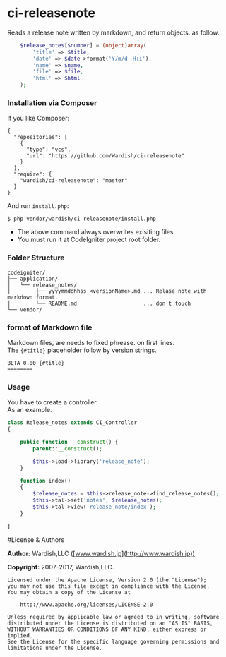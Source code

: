 # ci-releasenote

Reads a release note written by markdown, and return objects. as follow.

```php
    $release_notes[$number] = (object)array(
        'title' => $title,
        'date' => $date->format('Y/m/d　H:i'),
        'name' => $name,
        'file' => $file,
        'html' => $html
    );
```
### Installation via Composer

If you like Composer:

~~~
{
  "repositories": [
    {
      "type": "vcs",
      "url": "https://github.com/Wardish/ci-releasenote"
    }
  ],
  "require": {
    "wardish/ci-releasenote": "master"
  }
}
~~~

And run `install.php`:

~~~
$ php vendor/wardish/ci-releasenote/install.php
~~~

* The above command always overwrites exisiting files.
* You must run it at CodeIgniter project root folder.

### Folder Structure

~~~
codeigniter/
├── application/
│   └── release_notes/
│        ├── yyyymmddhhss_<versionName>.md ... Relase note with markdown format.
│        └── README.md                     ... don't touch
└── vendor/
~~~

### format of Markdown file

Markdown files, are needs to fixed phrease. on first lines.  
The `{#title}` placeholder follow by version strings.

```
BETA_0.00 {#title}
========
```

### Usage

You have to create a controller.  
As an example.

```php
class Release_notes extends CI_Controller
{

    public function __construct() {
        parent::__construct();

        $this->load->library('release_note');
    }

    function index()
    {
        $release_notes = $this->release_note->find_release_notes();
        $this->tal->set('notes', $release_notes);
        $this->tal->view('release_note/index');
    }

}
```

#License & Authors

**Author:** Wardish,LLC ([www.wardish.jp](http://www.wardish.jp))

**Copyright:** 2007-2017, Wardish,LLC.

```
Licensed under the Apache License, Version 2.0 (the "License");
you may not use this file except in compliance with the License.
You may obtain a copy of the License at

    http://www.apache.org/licenses/LICENSE-2.0

Unless required by applicable law or agreed to in writing, software
distributed under the License is distributed on an "AS IS" BASIS,
WITHOUT WARRANTIES OR CONDITIONS OF ANY KIND, either express or implied.
See the License for the specific language governing permissions and
limitations under the License.
```